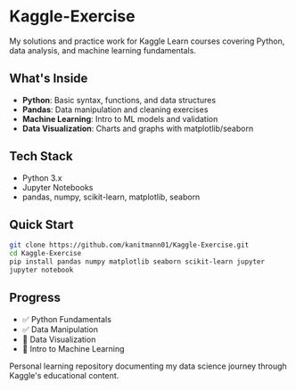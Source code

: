 # Kaggle-Exercise

My solutions and practice work for Kaggle Learn courses covering Python, data analysis, and machine learning fundamentals.

## What's Inside

- **Python**: Basic syntax, functions, and data structures
- **Pandas**: Data manipulation and cleaning exercises  
- **Machine Learning**: Intro to ML models and validation
- **Data Visualization**: Charts and graphs with matplotlib/seaborn

## Tech Stack

- Python 3.x
- Jupyter Notebooks
- pandas, numpy, scikit-learn, matplotlib, seaborn

## Quick Start

```bash
git clone https://github.com/kanitmann01/Kaggle-Exercise.git
cd Kaggle-Exercise
pip install pandas numpy matplotlib seaborn scikit-learn jupyter
jupyter notebook
```

## Progress

- ✅ Python Fundamentals
- ✅ Data Manipulation  
- 🔄 Data Visualization
- 🔄 Intro to Machine Learning

Personal learning repository documenting my data science journey through Kaggle's educational content.